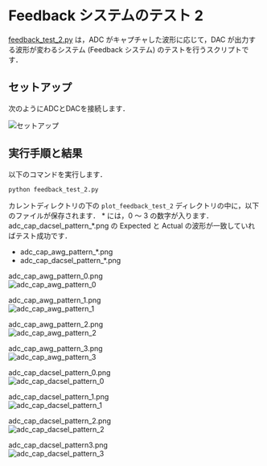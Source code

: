 # Feedback システムのテスト 2

[feedback_test_2.py](./feedback_test_2.py) は，ADC がキャプチャした波形に応じて，DAC が出力する波形が変わるシステム (Feedback システム) のテストを行うスクリプトです．

## セットアップ

次のようにADCとDACを接続します．  

![セットアップ](../../docs/images/dac_adc_setup-3.png)

## 実行手順と結果

以下のコマンドを実行します．

```
python feedback_test_2.py
```
カレントディレクトリの下の `plot_feedback_test_2` ディレクトリの中に，以下のファイルが保存されます．
\* には，0 ～ 3 の数字が入ります．
adc_cap_dacsel_pattern_*.png の Expected と Actual の波形が一致していればテスト成功です．
- adc_cap_awg_pattern_*.png
- adc_cap_dacsel_pattern_*.png

adc_cap_awg_pattern_0.png  
![adc_cap_awg_pattern_0](images/adc_cap_awg_pattern_0.png)

adc_cap_awg_pattern_1.png  
![adc_cap_awg_pattern_1](images/adc_cap_awg_pattern_1.png)

adc_cap_awg_pattern_2.png  
![adc_cap_awg_pattern_2](images/adc_cap_awg_pattern_2.png)

adc_cap_awg_pattern_3.png  
![adc_cap_awg_pattern_3](images/adc_cap_awg_pattern_3.png)

adc_cap_dacsel_pattern_0.png  
![adc_cap_dacsel_pattern_0](images/adc_cap_dacsel_pattern_0.png)

adc_cap_dacsel_pattern_1.png  
![adc_cap_dacsel_pattern_1](images/adc_cap_dacsel_pattern_1.png)

adc_cap_dacsel_pattern_2.png  
![adc_cap_dacsel_pattern_2](images/adc_cap_dacsel_pattern_2.png)

adc_cap_dacsel_pattern3.png  
![adc_cap_dacsel_pattern_3](images/adc_cap_dacsel_pattern_3.png)

